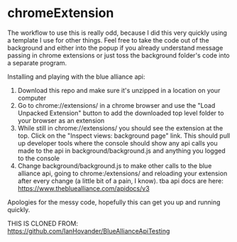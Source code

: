 # chromeExtension

The workflow to use this is really odd, because I did this very quickly using a template I use for other things. Feel free to take the code out of the background and either into the popup if you already understand message passing in chrome extensions or just toss the background folder's code into a separate program.

Installing and playing with the blue alliance api:
1. Download this repo and make sure it's unzipped in a location on your computer
2. Go to chrome://extensions/ in a chrome browser and use the "Load Unpacked Extension" button to add the downloaded top level folder to your browser as an extension
3. While still in chrome://extensions/ you should see the extension at the top. Click on the "Inspect views: background page" link. This should pull up developer tools where the console should show any api calls you made to the api in background/background.js and anything you logged to the console
4. Change background/background.js to make other calls to the blue alliance api, going to chrome:/extensions/ and reloading your extension after every change (a little bit of a pain, I know). tba api docs are here: https://www.thebluealliance.com/apidocs/v3

Apologies for the messy code, hopefully this can get you up and running quickly.


THIS IS CLONED FROM: https://github.com/IanHovander/BlueAllianceApiTesting
